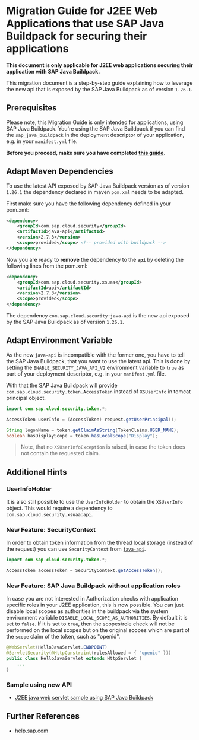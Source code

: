 # Migration Guide for J2EE Web Applications that use SAP Java Buildpack for securing their applications


**This document is only applicable for J2EE web applications securing their application with SAP Java Buildpack.** 

This migration document is a step-by-step guide explaining how to leverage the new api that is exposed by the SAP Java Buildpack as of version `1.26.1`.

## Prerequisites

Please note, this Migration Guide is only intended for applications, using SAP Java Buildpack. You're using the SAP Java Buildpack if you can find the `sap_java_buildpack` in the deployment descriptor of your application, e.g. in your `manifest.yml` file.

**Before you proceed, make sure you have completed [this guide](Migration_SAPJavaBuildpackProjects.md).**

## Adapt Maven Dependencies <a name="maven"></a>
To use the latest API exposed by SAP Java Buildpack version as of version `1.26.1` the dependency declared in maven `pom.xml` needs to be adapted.

First make sure you have the following dependency defined in your pom.xml:
```xml
<dependency>
    <groupId>com.sap.cloud.security</groupId>
    <artifactId>java-api</artifactId>
    <version>2.7.3</version>
    <scope>provided</scope> <!-- provided with buildpack -->
</dependency>
```

Now you are ready to **remove** the dependency to the **`api`** by deleting the following lines from the pom.xml:
```xml
<dependency>
    <groupId>com.sap.cloud.security.xsuaa</groupId>
    <artifactId>api</artifactId>
    <version>2.7.3</version>
    <scope>provided</scope>
</dependency>
```
The dependency `com.sap.cloud.security:java-api` is the new api exposed by the SAP Java Buildpack as of version `1.26.1`.

## Adapt Environment Variable
As the new `java-api` is incompatible with the former one, you have to tell the SAP Java Buildpack, that you want to use the latest api. This is done by setting the `ENABLE_SECURITY_JAVA_API_V2` environment variable to `true` as part of your deployment descriptor, e.g. in your `manifest.yml` file.

With that the SAP Java Buildpack will provide `com.sap.cloud.security.token.AccessToken` instead of `XSUserInfo` in tomcat principal object. 

```java
import com.sap.cloud.security.token.*;

AccessToken userInfo = (AccessToken) request.getUserPrincipal();

String logonName = token.getClaimAsString(TokenClaims.USER_NAME);
boolean hasDisplayScope = token.hasLocalScope("Display");
```
> Note, that no `XSUserInfoException` is raised, in case the token does not contain the requested claim.

## Additional Hints
### UserInfoHolder
It is also still possible to use the `UserInfoHolder` to obtain the `XSUserInfo` object. This would require a dependency to `com.sap.cloud.security.xsuaa:api`.


### New Feature: SecurityContext <a name="security-context"></a>
In order to obtain token information from the thread local storage (instead of the request) you can use `SecurityContext` from [`java-api`](#maven).

```java
import com.sap.cloud.security.token.*;

AccessToken accessToken = SecurityContext.getAccessToken();
```


### New Feature: SAP Java Buildpack without application roles
In case you are not interested in Authorization checks with application specific roles in your J2EE application, this is now possible. You can just disable local scopes as authorities in the buildpack via the system environment variable `DISABLE_LOCAL_SCOPE_AS_AUTHORITIES`. By default it is set to `false`. If it is set to `true`, then the scopes/role check will not be performed on the local scopes but on the original scopes which are part of the `scope` claim of the token, such as "openid".

```java
@WebServlet(HelloJavaServlet.ENDPOINT)
@ServletSecurity(@HttpConstraint(rolesAllowed = { "openid" }))
public class HelloJavaServlet extends HttpServlet {
    ...
}
```

### Sample using new API
- [J2EE java web servlet sample using SAP Java Buildpack](https://github.com/SAP/cloud-security-xsuaa-integration/tree/master/samples/sap-java-buildpack-api-usage)


## Further References
- [help.sap.com](https://help.sap.com/viewer/65de2977205c403bbc107264b8eccf4b/Cloud/en-US/ead7ee64f96f4c42bacbf0ae23d4135b.html)


